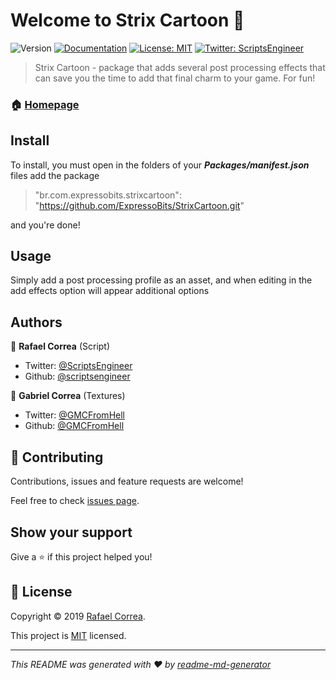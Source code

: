 # Welcome to Strix Cartoon 👋
![Version](https://img.shields.io/badge/version-0.0.2-blue.svg?cacheSeconds=2592000)
[![Documentation](https://img.shields.io/badge/documentation-yes-brightgreen.svg)](todo-doc)
[![License: MIT](https://img.shields.io/badge/License-MIT-yellow.svg)](MIT)
[![Twitter: ScriptsEngineer](https://img.shields.io/twitter/follow/ScriptsEngineer.svg?style=social)](https://twitter.com/ScriptsEngineer)

> Strix Cartoon - package that adds several post processing effects that can save you the time to add that final charm to your game. For fun!

### 🏠 [Homepage](www.expressobits.com.br/strix-cartoon)

## Install

To install, you must open in the folders of your ***Packages/manifest.json*** files add the package 
> "br.com.expressobits.strixcartoon": "https://github.com/ExpressoBits/StrixCartoon.git"

and you're done!

## Usage

Simply add a post processing profile as an asset, and when editing in the add effects option will appear additional options

## Authors

👤 **Rafael Correa**
(Script)
* Twitter: [@ScriptsEngineer](https://twitter.com/ScriptsEngineer)
* Github: [@scriptsengineer](https://github.com/scriptsengineer)

👤 **Gabriel Correa**
(Textures)
* Twitter: [@GMCFromHell](https://twitter.com/GMCFromHell)
* Github: [@GMCFromHell](https://github.com/GMCFromHell)

## 🤝 Contributing

Contributions, issues and feature requests are welcome!

Feel free to check [issues page](https://github.com/ExpressoBits/StrixCartoon/issues).

## Show your support

Give a ⭐️ if this project helped you!


## 📝 License

Copyright © 2019 [Rafael Correa](https://github.com/scriptsengineer).

This project is [MIT](MIT) licensed.

***
_This README was generated with ❤️ by [readme-md-generator](https://github.com/kefranabg/readme-md-generator)_